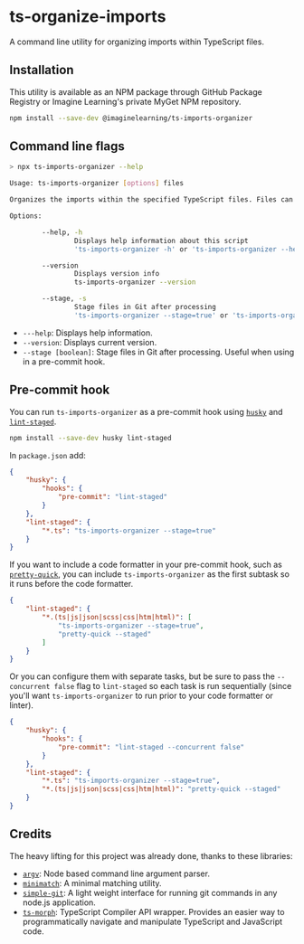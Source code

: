 # ts-organize-imports

A command line utility for organizing imports within TypeScript files.

## Installation

This utility is available as an NPM package through GitHub Package Registry or Imagine Learning's private MyGet NPM repository.

```bash
npm install --save-dev @imaginelearning/ts-imports-organizer
```

## Command line flags

```bash
> npx ts-imports-organizer --help

Usage: ts-imports-organizer [options] files

Organizes the imports within the specified TypeScript files. Files can be listed individually or as glob patterns.

Options:

        --help, -h
                Displays help information about this script
                'ts-imports-organizer -h' or 'ts-imports-organizer --help'

        --version
                Displays version info
                ts-imports-organizer --version

        --stage, -s
                Stage files in Git after processing
                'ts-imports-organizer --stage=true' or 'ts-imports-organizer -s true'
```

-   `---help`: Displays help information.
-   `--version`: Displays current version.
-   `--stage [boolean]`: Stage files in Git after processing. Useful when using in a pre-commit hook.

## Pre-commit hook

You can run `ts-imports-organizer` as a pre-commit hook using [`husky`](https://github.com/typicode/husky) and [`lint-staged`](https://github.com/okonet/lint-staged).

```bash
npm install --save-dev husky lint-staged
```

In `package.json` add:

```json
{
	"husky": {
		"hooks": {
			"pre-commit": "lint-staged"
		}
	},
	"lint-staged": {
		"*.ts": "ts-imports-organizer --stage=true"
	}
}
```

If you want to include a code formatter in your pre-commit hook, such as [`pretty-quick`](https://github.com/azz/pretty-quick),
you can include `ts-imports-organizer` as the first subtask so it runs before the code formatter.

```json
{
	"lint-staged": {
		"*.(ts|js|json|scss|css|htm|html)": [
			"ts-imports-organizer --stage=true",
			"pretty-quick --staged"
		]
	}
}
```

Or you can configure them with separate tasks, but be sure to pass the `--concurrent false` flag to `lint-staged` so each task is run sequentially
(since you'll want `ts-imports-organizer` to run prior to your code formatter or linter).

```json
{
	"husky": {
		"hooks": {
			"pre-commit": "lint-staged --concurrent false"
		}
	},
	"lint-staged": {
		"*.ts": "ts-imports-organizer --stage=true",
		"*.(ts|js|json|scss|css|htm|html)": "pretty-quick --staged"
	}
}
```

## Credits

The heavy lifting for this project was already done, thanks to these libraries:
* [`argv`](https://github.com/codenothing/argv): Node based command line argument parser.
* [`minimatch`](https://github.com/isaacs/minimatch): A minimal matching utility.
* [`simple-git`](https://github.com/steveukx/git-js): A light weight interface for running git commands in any node.js application.
* [`ts-morph`](https://github.com/dsherret/ts-morph): TypeScript Compiler API wrapper. Provides an easier way to programmatically navigate and manipulate TypeScript and JavaScript code.
